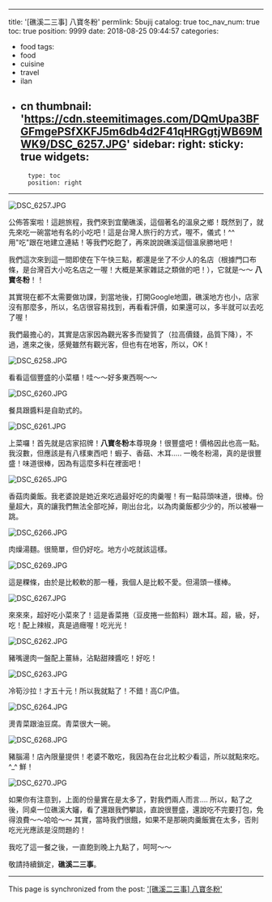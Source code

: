 
---
title: '[礁溪二三事] 八寶冬粉'
permlink: 5bujij
catalog: true
toc_nav_num: true
toc: true
position: 9999
date: 2018-08-25 09:44:57
categories:
- food
tags:
- food
- cuisine
- travel
- ilan
- cn
thumbnail: 'https://cdn.steemitimages.com/DQmUpa3BFGFmgePSfXKFJ5m6db4d2F41qHRGgtjWB69MWK9/DSC_6257.JPG'
sidebar:
    right:
        sticky: true
widgets:
    -
        type: toc
        position: right
---


![DSC_6257.JPG](https://cdn.steemitimages.com/DQmUpa3BFGFmgePSfXKFJ5m6db4d2F41qHRGgtjWB69MWK9/DSC_6257.JPG)

公佈答案啦！這趟旅程，我們來到宜蘭礁溪，這個著名的溫泉之鄉！既然到了，就先來吃一碗當地有名的小吃吧！這是台灣人旅行的方式，喔不，儀式！^^ 用"吃"跟在地建立連結！等我們吃飽了，再來說說礁溪這個溫泉勝地吧！

我們這次來到這一間即使在下午快三點，都還是坐了不少人的名店（根據門口布條，是台灣百大小吃名店之一喔！大概是某家雜誌之類做的吧！），它就是～～ **八寶冬粉**！！

其實現在都不太需要做功課，到當地後，打開Google地圖，礁溪地方也小，店家沒有那麼多，所以，名店很容易找到，再看看評價，如果還可以，多半就可以去吃了喔！

我們最擔心的，其實是店家因為觀光客多而變質了（拉高價錢，品質下降），不過，進來之後，感覺雖然有觀光客，但也有在地客，所以，OK！

![DSC_6258.JPG](https://cdn.steemitimages.com/DQmfPF655Lvu9b8v9TtLPXkgeBoxCDHZVWgMWQp8uZm19US/DSC_6258.JPG)

看看這個豐盛的小菜櫃！哇～～好多東西啊～～

![DSC_6260.JPG](https://cdn.steemitimages.com/DQmdangMyK1XXQbMpXxVPUPLUvr2k5pkueNnwNkYxnUA2FN/DSC_6260.JPG)

餐具跟醬料是自助式的。

![DSC_6261.JPG](https://cdn.steemitimages.com/DQmPzd6qvvZtcyHwocY2bWL3cTZ8AFQtxfuLqfQFqUa3r4h/DSC_6261.JPG)

上菜囉！首先就是店家招牌！**八寶冬粉**本尊現身！很豐盛吧！價格因此也高一點。我沒數，但應該是有八樣東西吧！蝦子、香菇、木耳..... 一晚冬粉湯，真的是很豐盛！味道很棒，因為有這麼多料在裡面吧！

![DSC_6265.JPG](https://cdn.steemitimages.com/DQmTzuKw26m6a4fFLxopHFXZ33V2LbbS7xLwwxqQob7bJKG/DSC_6265.JPG)

香菇肉羹飯。我老婆說是她近來吃過最好吃的肉羹喔！有一點蒜頭味道，很棒。份量超大，真的讓我們無法全部吃掉，剛出台北，以為肉羹飯都少少的，所以被嚇一跳。

![DSC_6266.JPG](https://cdn.steemitimages.com/DQmau9Z6dAgdxZzPh71Nv68Z1pQdrwKo5sbxkN5GT7ooEKS/DSC_6266.JPG)

肉燥湯麵。很簡單，但仍好吃。地方小吃就該這樣。

![DSC_6269.JPG](https://cdn.steemitimages.com/DQmSB32SwPCH9bvcFmCkYjUMsEoX2ohKhzwHRqb6LdaAynj/DSC_6269.JPG)

這是粿條，由於是比較軟的那一種，我個人是比較不愛。但湯頭一樣棒。

![DSC_6267.JPG](https://cdn.steemitimages.com/DQmWzyCyW96ibzZW2hxwYfgmnJhSU8mXwJ8h8mKfcuGm3Qz/DSC_6267.JPG)

來來來，超好吃小菜來了！這是香菜捲（豆皮捲一些餡料）跟木耳。超，級，好，吃！配上辣椒，真是過癮喔！吃光光！

![DSC_6262.JPG](https://cdn.steemitimages.com/DQmcKERZG1GeVYKgtV7mzsNC7FhFse84Tk3WjY681eiEPLB/DSC_6262.JPG)

豬嘴邊肉一盤配上薑絲，沾點甜辣醬吃！好吃！

![DSC_6263.JPG](https://cdn.steemitimages.com/DQmPpKWoTPXz6hAoZ8AzXqgr6q76JA5XRHFj4UxFGoqsxL2/DSC_6263.JPG)

冷筍沙拉！才五十元！所以我就點了！不錯！高C/P值。

![DSC_6264.JPG](https://cdn.steemitimages.com/DQmYVSTTiqYKmrYZkBuYU9VusUfHNmwxU45hXjj47X959fF/DSC_6264.JPG)

燙青菜跟油豆腐。青菜很大一碗。

![DSC_6268.JPG](https://cdn.steemitimages.com/DQmXpeu6FebyXjcrKZWR8HsZ2LLUKYBtMnST8YedEWxCs8i/DSC_6268.JPG)

豬腦湯！店內限量提供！老婆不敢吃，我因為在台北比較少看這，所以就點來吃。^_^ 鮮！

![DSC_6270.JPG](https://cdn.steemitimages.com/DQmPt9qP9keANFZpuoaRcBFF7JDWKkgvV8eXXNQVJUpi9Gn/DSC_6270.JPG)

如果你有注意到，上面的份量實在是太多了，對我們兩人而言.... 所以，點了之後，同桌一位礁溪大嬸，看了還跟我們攀談，直說很豐盛，還說吃不完要打包，免得浪費～～哈哈～～ 其實，當時我們很餓，如果不是那碗肉羹飯實在太多，否則吃光光應該是沒問題的！

我吃了這一餐之後，一直飽到晚上九點了，呵呵～～

敬請持續鎖定，**礁溪二三事**。

- - -

This page is synchronized from the post: ['[礁溪二三事] 八寶冬粉'](https://steemit.com/@deanliu/5bujij)
